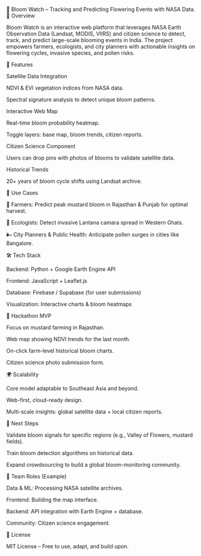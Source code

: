 🌸 Bloom Watch – Tracking and Predicting Flowering Events with NASA Data.
📌 Overview

Bloom Watch is an interactive web platform that leverages NASA Earth Observation Data (Landsat, MODIS, VIIRS) and citizen science to detect, track, and predict large-scale blooming events in India. The project empowers farmers, ecologists, and city planners with actionable insights on flowering cycles, invasive species, and pollen risks.

🚀 Features

Satellite Data Integration

NDVI & EVI vegetation indices from NASA data.

Spectral signature analysis to detect unique bloom patterns.

Interactive Web Map

Real-time bloom probability heatmap.

Toggle layers: base map, bloom trends, citizen reports.

Citizen Science Component

Users can drop pins with photos of blooms to validate satellite data.

Historical Trends

20+ years of bloom cycle shifts using Landsat archive.

🎯 Use Cases

🌾 Farmers: Predict peak mustard bloom in Rajasthan & Punjab for optimal harvest.

🌿 Ecologists: Detect invasive Lantana camara spread in Western Ghats.

🌬 City Planners & Public Health: Anticipate pollen surges in cities like Bangalore.

🛠️ Tech Stack

Backend: Python + Google Earth Engine API

Frontend: JavaScript + Leaflet.js

Database: Firebase / Supabase (for user submissions)

Visualization: Interactive charts & bloom heatmaps

📍 Hackathon MVP

Focus on mustard farming in Rajasthan.

Web map showing NDVI trends for the last month.

On-click farm-level historical bloom charts.

Citizen science photo submission form.

🌍 Scalability

Core model adaptable to Southeast Asia and beyond.

Web-first, cloud-ready design.

Multi-scale insights: global satellite data + local citizen reports.

🏁 Next Steps

Validate bloom signals for specific regions (e.g., Valley of Flowers, mustard fields).

Train bloom detection algorithms on historical data.

Expand crowdsourcing to build a global bloom-monitoring community.

👥 Team Roles (Example)

Data & ML: Processing NASA satellite archives.

Frontend: Building the map interface.

Backend: API integration with Earth Engine + database.

Community: Citizen science engagement.

📜 License

MIT License – Free to use, adapt, and build upon.
